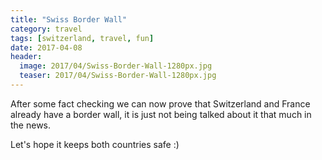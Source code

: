 ```yaml
---
title: "Swiss Border Wall"
category: travel
tags: [switzerland, travel, fun]
date: 2017-04-08
header:
  image: 2017/04/Swiss-Border-Wall-1280px.jpg
  teaser: 2017/04/Swiss-Border-Wall-1280px.jpg
---
```


After some fact checking we can now prove that Switzerland and France already 
have a border wall, it is just not being talked about it that much in the news. 

Let's hope it keeps both countries safe :) 



